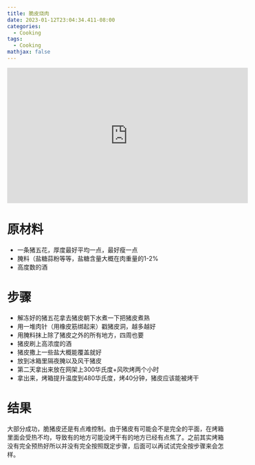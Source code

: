 ```yaml
---
title: 脆皮烧肉
date: 2023-01-12T23:04:34.411-08:00
categories:
  - Cooking
tags:
  - Cooking
mathjax: false
---
```

<iframe width="560" height="315" src="https://www.youtube.com/embed/vmrHj7_10kc" title="YouTube video player" frameborder="0" allow="accelerometer; autoplay; clipboard-write; encrypted-media; gyroscope; picture-in-picture; web-share" allowfullscreen></iframe>

# 原材料

- 一条猪五花，厚度最好平均一点，最好瘦一点
- 腌料（盐糖蒜粉等等，盐糖含量大概在肉重量的1-2%
- 高度数的酒

# 步骤

- 解冻好的猪五花拿去猪皮朝下水煮一下把猪皮煮熟
- 用一堆肉针（用橡皮筋绑起来）戳猪皮洞，越多越好
- 用腌料抹上除了猪皮之外的所有地方，四周也要
- 猪皮刷上高浓度的酒
- 猪皮撒上一些盐大概能覆盖就好
- 放到冰箱里隔夜腌以及风干猪皮
- 第二天拿出来放在网架上300华氏度+风吹烤两个小时
- 拿出来，烤箱提升温度到480华氏度，烤40分钟，猪皮应该能被烤干

# 结果

大部分成功，脆猪皮还是有点难控制。由于猪皮有可能会不是完全的平面，在烤箱里面会受热不均，导致有的地方可能没烤干有的地方已经有点焦了。之前其实烤箱没有完全预热好所以并没有完全按照既定步骤，后面可以再试试完全按步骤来会怎样。




